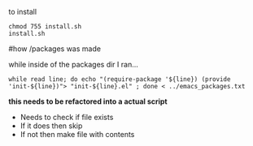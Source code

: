 to install

	
	chmod 755 install.sh
	install.sh



#how /packages was made

while inside of the packages dir I ran...

    while read line; do echo "(require-package '${line}) (provide 'init-${line})"> "init-${line}.el" ; done < ../emacs_packages.txt

**this needs to be refactored into a actual script** 

*	Needs to check if file exists
*	If it does then skip
*	If not then make file with contents